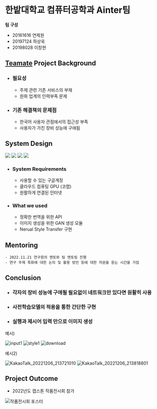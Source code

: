 # 한밭대학교 컴퓨터공학과 Ainter팀

**팀 구성**
- 20161616 연제원
- 20197124 하상욱
- 20198028 이창현

## <u>Teamate</u> Project Background
- ### 필요성
  - 주제 관련 기존 서비스의 부재
  - 원화 업계의 인력부족 문제
- ### 기존 해결책의 문제점
  - 한국어 사용자 관점에서의 접근성 부족
  - 사용자가 가진 장비 성능에 구애됨
  
## System Design
  <img src="https://img.shields.io/badge/python-3776AB?style=for-the-badge&logo=python&logoColor=white"> <img src="https://img.shields.io/badge/google colab-F9AB00?style=for-the-badge&logo=google colab&logoColor=white"> <img src="https://img.shields.io/badge/pytorch-EE4C2C?style=for-the-badge&logo=google colab&logoColor=white"> <img src="https://img.shields.io/badge/github-181717?style=for-the-badge&logo=github&logoColor=white">
  
  - ### System Requirements
    - 사용할 수 있는 구글계정
    - 클라우드 컴퓨팅 GPU (코랩)
    - 원활하게 연결된 인터넷
  - ### What we used
    - 정확한 번역을 위한 API
    - 이미지 생성을 위한 GAN 생성 모듈
    - Nerual Style Transfer 구현
    
## Mentoring
    - 2022.11.21 연구원의 멘토와 팀 멘토링 진행
    - 연구 주제 특화에 대한 논의 및 활용 방안 등에 대한 자문을 듣는 시간을 가짐
    
## Conclusion
  - ### 각자의 장비 성능에 구애될 필요없이 네트워크만 있다면 원활히 사용
  - ### 사전학습모델의 적용을 통한 간단한 구현
  - ### 실행과 제시어 입력 만으로 이미지 생성
  예시)
  
  ![input1](https://user-images.githubusercontent.com/76671904/205912715-236be907-ba4e-457b-ba1e-5991e60232be.png)
  ![style1](https://user-images.githubusercontent.com/76671904/205912772-01ac9e9c-2e08-4061-832f-72f2caf21ed1.png)
  ![download](https://user-images.githubusercontent.com/76671904/205911865-2bddb292-680e-435e-9be5-471f4a1ccc77.png)
  
  예시2)
  
  ![KakaoTalk_20221206_213721010](https://user-images.githubusercontent.com/76671904/205915553-4f64c035-dc67-4933-8ccb-9ab332ad7940.jpg)
  ![KakaoTalk_20221206_213818801](https://user-images.githubusercontent.com/76671904/205915564-9915f2ea-1226-4aaa-ac96-1d89c8630a91.jpg)

## Project Outcome
  - 2022년도 캡스톤 작품전시회 참가
  
![작품전시회 포스터](https://user-images.githubusercontent.com/76671904/206162503-4096743b-eb8a-464b-800f-a8055b5fd45e.PNG)
